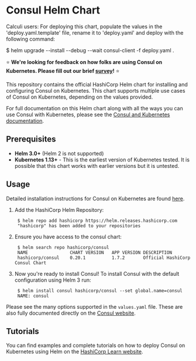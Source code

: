# Consul Helm Chart

Calculi users: For deploying this chart, populate the values in the 'deploy.yaml.template' file, rename it to 'deploy.yaml' and deploy with the following command:

$ helm upgrade --install --debug --wait consul-client -f deploy.yaml .

⭐ **We're looking for feedback on how folks are using Consul on Kubernetes. Please fill out our brief [survey](https://hashicorp.sjc1.qualtrics.com/jfe/form/SV_4MANbw1BUku7YhL)!** ⭐

This repository contains the official HashiCorp Helm chart for installing
and configuring Consul on Kubernetes. This chart supports multiple use
cases of Consul on Kubernetes, depending on the values provided.

For full documentation on this Helm chart along with all the ways you can
use Consul with Kubernetes, please see the
[Consul and Kubernetes documentation](https://www.consul.io/docs/platform/k8s/index.html).

## Prerequisites
  * **Helm 3.0+** (Helm 2 is not supported)
  * **Kubernetes 1.13+** - This is the earliest version of Kubernetes tested.
    It is possible that this chart works with earlier versions but it is
    untested.

## Usage

Detailed installation instructions for Consul on Kubernetes are found [here](https://www.consul.io/docs/k8s/installation/overview). 

1. Add the HashiCorp Helm Repository:
    
        $ helm repo add hashicorp https://helm.releases.hashicorp.com
        "hashicorp" has been added to your repositories
    
2. Ensure you have access to the consul chart: 

        $ helm search repo hashicorp/consul
        NAME                CHART VERSION   APP VERSION DESCRIPTION
        hashicorp/consul    0.20.1          1.7.2       Official HashiCorp Consul Chart

3. Now you're ready to install Consul! To install Consul with the default configuration using Helm 3 run:

        $ helm install consul hashicorp/consul --set global.name=consul
        NAME: consul

Please see the many options supported in the `values.yaml`
file. These are also fully documented directly on the
[Consul website](https://www.consul.io/docs/platform/k8s/helm.html).

## Tutorials

You can find examples and complete tutorials on how to deploy Consul on 
Kubernetes using Helm on the [HashiCorp Learn website](https://learn.hashicorp.com/consul).
